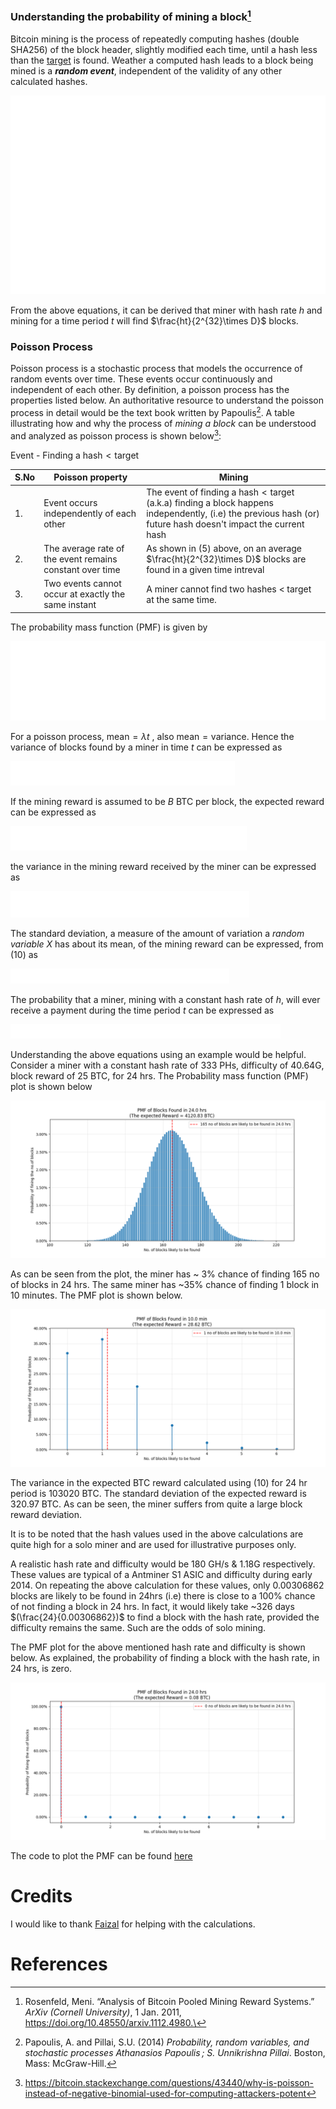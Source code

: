 ### Understanding the probability of mining a block[^1]
Bitcoin mining is the process of repeatedly computing hashes (double SHA256) of the block header, slightly modified each time, until a hash less than the [target](../Network/Target%20and%20Difficulty.md) is found. Weather a computed hash leads to a block being mined is a ***random event***, independent of the validity of any other calculated hashes.

![](images/miningprob_eq1.png)


From the above equations, it can be derived that  miner with hash rate $h$ and mining for a time period $t$ will find $\frac{ht}{2^{32}\times D}$ blocks. 

### Poisson Process
Poisson process is a stochastic process that models the occurrence of random events over time. These events occur continuously and independent of each other. By definition, a poisson process has the properties listed below. An authoritative resource to understand the poisson process in detail would be the text book written by Papoulis[^2]. A table illustrating how and why the process of *mining a block* can be understood and analyzed as poisson process is shown below[^3]:

Event - Finding a $\text{hash}<\text{target}$


| <center>S.No</center> | <center>Poisson property</center>                        | <center>Mining</center>                                                                                                                                                      |
| --------------------- | -------------------------------------------------------- | ---------------------------------------------------------------------------------------------------------------------------------------------------------------------------- |
| 1.                    | Event occurs independently of each other                 | The event of finding a $\text{hash} < \text{target}$ (a.k.a) finding a block happens independently, (i.e) the previous hash (or) future hash doesn't impact the current hash |
| 2.                    | The average rate of the event remains constant over time | As shown in (5) above, on an average $\frac{ht}{2^{32}\times D}$ blocks are found in a given time intreval                                                                   |
| 3.                    | Two events cannot occur at exactly the same instant      | A miner cannot find two hashes < target at the same time.                                                                                                                    |

The probability mass function (PMF) is given by

![](images/miningprob_eq2.png)

For a poisson process, $\text{mean} = \lambda t$  , also $\text{mean}=\text{variance}$. Hence the variance of blocks found by a miner in time $t$ can be expressed as

![](images/miningprob_eq3.png)

If the mining reward is assumed to be $B$ BTC per block, the expected reward can be expressed as

![](images/miningprob_eq4.png)

the variance in the mining reward received by the miner can be expressed as 


![](images/miningprob_eq5.png)

The standard deviation, a measure of the amount of variation a *random variable* $X$ has about its mean, of the mining reward can be expressed, from (10) as


  ![](images/miningprob_eq6.png)
 
 The probability that a miner, mining with a constant hash rate of $h$, will ever receive a payment during the time period $t$ can be expressed as
 

 ![](images/miningprob_eq7.png)
 
 Understanding the above equations using an example would be helpful. Consider a miner with a constant hash rate of 333 PHs, difficulty of 40.64G, block reward of 25 BTC, for 24 hrs. The Probability mass function (PMF) plot is shown below
 
![](images/pmf_24hrs.png)

As can be seen from the plot, the miner has ~ 3% chance of finding 165 no of blocks in 24 hrs. The same miner has  ~35% chance of finding 1 block in 10 minutes. The PMF plot is shown below. 

![](images/pmf_10_min.png)

The variance in the expected BTC reward calculated using (10) for 24 hr period is 103020 BTC. The standard deviation of the expected reward is 320.97 BTC. As can be seen, the miner suffers from quite a large block reward deviation. 

It is to be noted that the hash values used in the above calculations are quite high for a solo miner and are used for illustrative purposes only. 

A realistic hash rate and difficulty would be 180 GH/s & 1.18G respectively. These values are typical of a Antminer S1 ASIC and difficulty during early 2014. On repeating the above calculation for these values, only 0.00306862 blocks are likely to be found in 24hrs (i.e) there is close to a 100% chance of not finding a block in 24 hrs. In fact, it would likely take ~326 days $(\frac{24}{0.00306862})$  to find a block with the hash rate, provided the difficulty remains the same. Such are the odds of solo mining. 

The PMF plot for the above mentioned hash rate and difficulty is shown below. As explained, the probability of finding a block with the hash rate, in 24 hrs, is zero. 


![](images/pmf_24hrs_lowhash.png)

The code to plot the PMF can be found [here](../Mining/pmf.py)

# Credits
I would like to thank [Faizal](https://twitter.com/faisal_qrs) for helping with the calculations. 
# References

[^1]: Rosenfeld, Meni. “Analysis of Bitcoin Pooled Mining Reward Systems.” _ArXiv (Cornell University)_, 1 Jan. 2011, https://doi.org/10.48550/arxiv.1112.4980.\
[^2]: Papoulis, A. and Pillai, S.U. (2014) _Probability, random variables, and stochastic processes Athanasios Papoulis ; S. Unnikrishna Pillai_. Boston, Mass: McGraw-Hill.
[^3]: https://bitcoin.stackexchange.com/questions/43440/why-is-poisson-instead-of-negative-binomial-used-for-computing-attackers-potent


